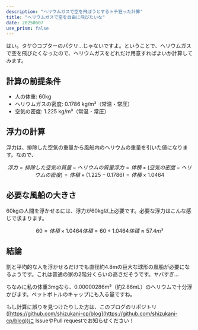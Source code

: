 ```yaml
---
description: "ヘリウムガスで空を飛ぼうとするトチ狂った計算"
title: "ヘリウムガスで空を自由に飛びたいな"
date: 20250607
use_prism: false
---
```

はい。タケ○コプターのパクリ…じゃないですよ。ということで、ヘリウムガスで空を飛びたくなったので、ヘリウムガスをどれだけ用意すればよいか計算してみます。
## 計算の前提条件


- 人の体重: 60kg
- ヘリウムガスの密度: 0.1786 kg/m³（常温・常圧）
- 空気の密度: 1.225 kg/m³（常温・常圧）
## 浮力の計算
浮力は、排除した空気の重量から風船内のヘリウムの重量を引いた値になります。なので、
```math
浮力 = 排除した空気の質量 - ヘリウムの質量
浮力 = 体積 × (空気の密度 - ヘリウムの密度)
     = 体積 × (1.225 - 0.1786)
     = 体積 × 1.0464
```
## 必要な風船の大きさ
60kgの人間を浮かせるには、浮力が60kg以上必要です。必要な浮力はこんな感じで求まります。
```math
60 = 体積 × 1.0464
体積 = 60 ÷ 1.0464
体積 ≈ 57.4 m³
```
## 結論
割と平均的な人を浮かせるだけでも直径約4.8mの巨大な球形の風船が必要になるようです。これは普通の家の2階分くらいの高さだそうです。ヤバすぎ…

ちなみに私の体重3mgなら、0.00000286m³（約2.86mL）のヘリウムで十分浮かびます。ペットボトルのキャップにも入る量ですね。

もし計算に誤りを見つけたりした方は、このブログのリポジトリ([https://github.com/shizukani-cp/blog](https://github.com/shizukani-cp/blog))に
IssueやPull requestでお知らせください！
